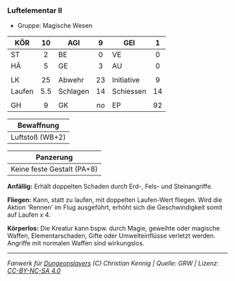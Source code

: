 ### Luftelementar II

- Gruppe: Magische Wesen

| KÖR    | 10  | AGI      |  9  | GEI        |  1  |
| ------ | :-: | -------- | :-: | ---------- | :-: |
| ST     |  2  | BE       |  0  | VE         |  0  |
| HÄ     |  5  | GE       |  3  | AU         |  0  |
|        |     |          |     |            |     |
| LK     | 25  | Abwehr   | 23  | Initiative |  9  |
| Laufen | 5.5 | Schlagen | 14  | Schiessen  | 14  |
|        |     |          |     |            |     |
| GH     |  9  | GK       | no  | EP         | 92  |

|   Bewaffnung    |
| :-------------: |
| Luftstoß (WB+2) |

|         Panzerung          |
| :------------------------: |
| Keine feste Gestalt (PA+8) |

**Anfällig:** Erhält doppelten Schaden durch Erd-, Fels- und Steinangriffe.

**Fliegen:** Kann, statt zu laufen, mit doppelten Laufen-Wert fliegen. Wird die Aktion 'Rennen' im Flug ausgeführt, erhöht sich die Geschwindigkeit somit auf Laufen x 4.

**Körperlos:** Die Kreatur kann bspw. durch Magie, geweihte oder magische Waffen, Elementarschaden, Gifte oder Umwelteinflüsse verletzt werden. Angriffe mit normalen Waffen sind wirkungslos.

---

_Fanwerk für [Dungeonslayers](https://www.dungeonslayers.net/) (C) Christian Kennig | Quelle: GRW | Lizenz: [CC-BY-NC-SA 4.0](https://creativecommons.org/licenses/by-nc-sa/4.0/deed.de)_
